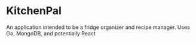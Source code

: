 # KitchenPal
An application intended to be a fridge organizer and recipe manager. Uses Go, MongoDB, and potentially React
